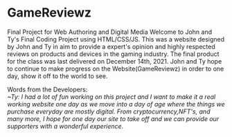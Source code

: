 # GameReviewz
Final Project for Web Authoring and Digital Media
Welcome to John and Ty's Final Coding Project using HTML/CSS/JS. This was a website designed by John and Ty in aim to provide a expert's opinion and highly respected reviews on products and devices in the gaming industry. The final product for the class was last delivered on December 14th, 2021. John and Ty hope to continue to make progress on the Website(GameReviewz) in order to one day, show it off to the world to see. 

Words from the Developers:  
<i>~Ty: I had a lot of fun working on this project and I want to make it a real working website one day as we move into a day of age where the things we purchase everyday are mostly digital. From cryptocurrency,NFT's, and many more, I hope for one day our site to take off and we can provide our supporters with a wonderful experience.</i>  

